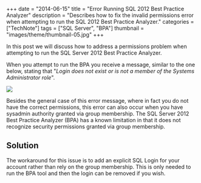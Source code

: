 +++
date = "2014-06-15"
title = "Error Running SQL 2012 Best Practice Analyzer"
description = "Describes how to fix the invalid permissions error when attempting to run the SQL 2012 Best Practice Analyzer."
categories = ["TechNote"]
tags = ["SQL Server", "BPA"]
thumbnail = "images/theme/thumbnail-05.jpg"
+++

In this post we will discuss how to address a permissions problem when attempting to run the SQL Server 2012 Best Practice Analyzer.

<!--more-->

When you attempt to run the BPA you receive a message, similar to the one below, stating that "*Login does not exist or is not a member of the Systems Administrator role*". 

![](/images/posts/error-running-sql-2012-bpa.png)

Besides the general case of this error message, where in fact you do not have the correct permissions, this error can also occur when you have sysadmin authority granted via group membership. The SQL Server 2012 Best Practice Analyzer (BPA) has a known limitation in that it does not recognize security permissions granted via group membership. 

## Solution ##

The workaround for this issue is to add an explicit SQL Login for your account rather than rely on the group membership. This is only needed to run the BPA tool and then the login can be removed if you wish.